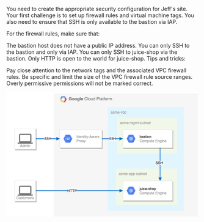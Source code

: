You need to create the appropriate security configuration for Jeff's site. Your first challenge is to set up firewall rules and virtual machine tags. You also need to ensure that SSH is only available to the bastion via IAP.

For the firewall rules, make sure that:

The bastion host does not have a public IP address.
You can only SSH to the bastion and only via IAP.
You can only SSH to juice-shop via the bastion.
Only HTTP is open to the world for juice-shop.
Tips and tricks:

Pay close attention to the network tags and the associated VPC firewall rules.
Be specific and limit the size of the VPC firewall rule source ranges.
Overly permissive permissions will not be marked correct.

 ![Build Secure Google Cloud Network](images/build-secure-google-cloud-network.png)